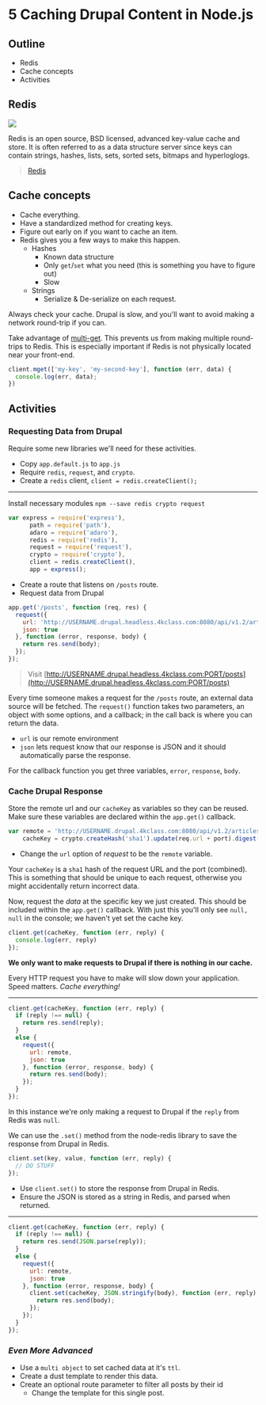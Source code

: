 # 5 Caching Drupal Content in Node.js

## Outline

- Redis
- Cache concepts
- Activities

## Redis

![](http://drupo.co/images/training/redis.png)

Redis is an open source, BSD licensed, advanced key-value cache and store. It is often referred to as a data structure server since keys can contain strings, hashes, lists, sets, sorted sets, bitmaps and hyperloglogs.

> [Redis](http://redis.io/)

## Cache concepts

- Cache everything.
- Have a standardized method for creating keys.
- Figure out early on if you want to cache an item.
- Redis gives you a few ways to make this happen.
  - Hashes
    - Known data structure
    - Only `get`/`set` what you need (this is something you have to figure out)
    - Slow
  - Strings
    - Serialize & De-serialize on each request.

Always check your cache. Drupal is slow, and you'll want to avoid making a network round-trip if you can.

Take advantage of [multi-get](http://redis.io/commands/mget). This prevents us from making multiple round-trips to Redis. This is especially important if Redis is not physically located near your front-end.

```javascript
client.mget(['my-key', 'my-second-key'], function (err, data) {
  console.log(err, data);
})
```

## Activities

### Requesting Data from Drupal

Require some new libraries we'll need for these activities.

- Copy `app.default.js` to `app.js`
- Require `redis`, `request`, and `crypto`.
- Create a `redis` client, `client = redis.createClient();`

---

Install necessary modules
`npm --save redis crypto request`

```javascript
var express = require('express'),
      path = require('path'),
      adaro = require('adaro'),
      redis = require('redis'),
      request = require('request'),
      crypto = require('crypto'),
      client = redis.createClient(),
      app = express();
```

- Create a route that listens on `/posts` route.
- Request data from Drupal

```javascript
app.get('/posts', function (req, res) {
  request({
    url: 'http://USERNAME.drupal.headless.4kclass.com:8080/api/v1.2/articles',
    json: true
  }, function (error, response, body) {
    return res.send(body);
  });
});
```

> Visit [http://USERNAME.drupal.headless.4kclass.com:PORT/posts](http://USERNAME.drupal.headless.4kclass.com:PORT/posts)

Every time someone makes a request for the `/posts` route, an external data source will be fetched. The `request()` function takes two parameters, an object with some options, and a callback; in the call back is where you can return the data.

- `url` is our remote environment
- `json` lets request know that our response is JSON and it should automatically parse the response.

For the callback function you get three variables, `error`, `response`, `body`.

### Cache Drupal Response

Store the remote url and our `cacheKey` as variables so they can be reused. Make sure these variables are declared within the `app.get()` callback.

```javascript
var remote = 'http://USERNAME.drupal.4kclass.com:8080/api/v1.2/articles',
    cacheKey = crypto.createHash('sha1').update(req.url + port).digest('hex');
```

- Change the `url` option of _request_ to be the `remote` variable.

Your `cacheKey` is a `sha1` hash of the request URL and the port (combined). This is something that should be unique to each request, otherwise you might accidentally return incorrect data.

Now, request the _data_ at the specific key we just created. This should be included within the `app.get()` callback. With just this you'll only see `null, null` in the console; we haven't yet set the cache key.

```javascript
client.get(cacheKey, function (err, reply) {
  console.log(err, reply)
});
```

**We only want to make requests to Drupal if there is nothing in our cache.**

Every HTTP request you have to make will slow down your application. Speed matters. _Cache everything!_

---

```javascript
client.get(cacheKey, function (err, reply) {
  if (reply !== null) {
    return res.send(reply);
  }
  else {
    request({
      url: remote,
      json: true
    }, function (error, response, body) {
      return res.send(body);
    });
  }
});
```

In this instance we're only making a request to Drupal if the `reply` from Redis was `null`.

We can use the `.set()` method from the node-redis library to save the response from Drupal in Redis.

```javascript
client.set(key, value, function (err, reply) {
  // DO STUFF
});
```

- Use `client.set()` to store the response from Drupal in Redis.
- Ensure the JSON is stored as a string in Redis, and parsed when returned.

---

```javascript
client.get(cacheKey, function (err, reply) {
  if (reply !== null) {
    return res.send(JSON.parse(reply));
  }
  else {
    request({
      url: remote,
      json: true
    }, function (error, response, body) {
      client.set(cacheKey, JSON.stringify(body), function (err, reply) {
        return res.send(body);
      });
    });
  }
});
```

### _Even More Advanced_

- Use a `multi object` to set cached data at it's `ttl`.
- Create a dust template to render this data.
- Create an optional route parameter to filter all posts by their id
  - Change the template for this single post.
